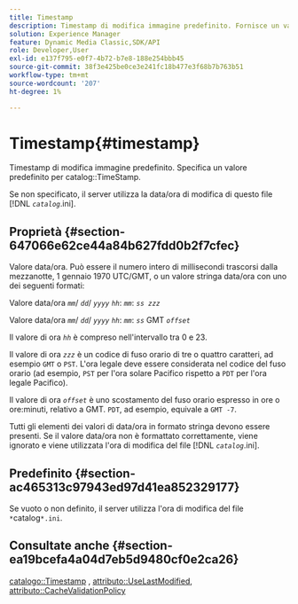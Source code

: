 ```yaml
---
title: Timestamp
description: Timestamp di modifica immagine predefinito. Fornisce un valore predefinito per la marca temporale del catalogo.
solution: Experience Manager
feature: Dynamic Media Classic,SDK/API
role: Developer,User
exl-id: e137f795-e0f7-4b72-b7e8-188e254bbb45
source-git-commit: 38f3e425be0ce3e241fc18b477e3f68b7b763b51
workflow-type: tm+mt
source-wordcount: '207'
ht-degree: 1%

---
```


# Timestamp{#timestamp}

Timestamp di modifica immagine predefinito. Specifica un valore predefinito per catalog::TimeStamp.

Se non specificato, il server utilizza la data/ora di modifica di questo file [!DNL *`catalog`*.ini].

## Proprietà {#section-647066e62ce44a84b627fdd0b2f7cfec}

Valore data/ora. Può essere il numero intero di millisecondi trascorsi dalla mezzanotte, 1 gennaio 1970 UTC/GMT, o un valore stringa data/ora con uno dei seguenti formati:

Valore data/ora *`mm`*/ *`dd`*/ *`yyyy`* *`hh`*: *`mm`*: *`ss zzz`*

Valore data/ora *`mm`*/ *`dd`*/ *`yyyy`* *`hh`*: *`mm`*: *`ss`* GMT *`offset`*

Il valore di ora *`hh`* è compreso nell&#39;intervallo tra 0 e 23.

Il valore di ora *`zzz`* è un codice di fuso orario di tre o quattro caratteri, ad esempio `GMT` o `PST`. L&#39;ora legale deve essere considerata nel codice del fuso orario (ad esempio, `PST` per l&#39;ora solare Pacifico rispetto a `PDT` per l&#39;ora legale Pacifico).

Il valore di ora *`offset`* è uno scostamento del fuso orario espresso in ore o ore:minuti, relativo a GMT. `PDT`, ad esempio, equivale a `GMT -7`.

Tutti gli elementi dei valori di data/ora in formato stringa devono essere presenti. Se il valore data/ora non è formattato correttamente, viene ignorato e viene utilizzata l&#39;ora di modifica del file [!DNL *`catalog`*.ini].

## Predefinito {#section-ac465313c97943ed97d41ea852329177}

Se vuoto o non definito, il server utilizza l&#39;ora di modifica del file `*`catalog`*.ini`.

## Consultate anche {#section-ea19bcefa4a04d7eb5d9480cf0e2ca26}

[catalogo::Timestamp](../../../../../is-api/image-catalog/image-serving-api-ref/c-image-catalog-reference/c-image-svg-data-reference/c-image-data-reference/r-timestamp-cat.md#reference-59a27b72f4cb4a53a3baba83214c4ded) , [attributo::UseLastModified](../../../../../is-api/image-catalog/image-serving-api-ref/c-image-catalog-reference/c-attributes-reference/r-uselastmodified.md#reference-73ecc421e6864a38aec5a4775f06b8e8), [attributo::CacheValidationPolicy](../../../../../is-api/image-catalog/image-serving-api-ref/c-image-catalog-reference/c-attributes-reference/r-cachevalidationpolicy.md#reference-e55e52fd749041718a9af69fa2027b57)
